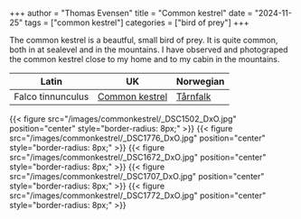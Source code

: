 +++
author = "Thomas Evensen"
title = "Common kestrel"
date = "2024-11-25"
tags = ["common kestrel"]
categories = ["bird of prey"]
+++

The common kestrel is a beautful, small bird of prey. It is quite common, both in at sealevel and in the mountains. I have observed
and photograped the common kestrel close to my home and to my cabin in the mountains.

| Latin      | UK | Norwegian |
| --------- |  --------- |    --------- |
|  Falco tinnunculus |  [Common kestrel](https://en.wikipedia.org/wiki/Common_kestrel) |  [Tårnfalk](https://no.wikipedia.org/wiki/Tårnfalk) |

{{< figure src="/images/commonkestrel/_DSC1502_DxO.jpg" position="center" style="border-radius: 8px;" >}}
{{< figure src="/images/commonkestrel/_DSC1776_DxO.jpg" position="center" style="border-radius: 8px;" >}}
{{< figure src="/images/commonkestrel/_DSC1672_DxO.jpg" position="center" style="border-radius: 8px;" >}}
{{< figure src="/images/commonkestrel/_DSC1707_DxO.jpg" position="center" style="border-radius: 8px;" >}}
{{< figure src="/images/commonkestrel/_DSC1772_DxO.jpg" position="center" style="border-radius: 8px;" >}}
